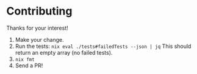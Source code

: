 # Contributing

Thanks for your interest!

1. Make your change.
2. Run the tests: `nix eval ./tests#failedTests --json | jq`
   This should return an empty array (no failed tests).
3. `nix fmt`
4. Send a PR!
